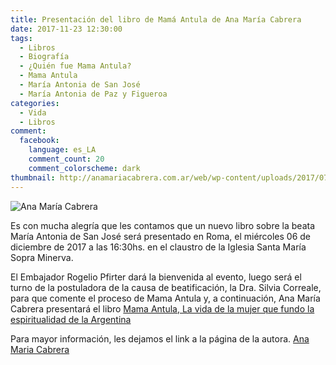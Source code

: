 ```yaml
---
title: Presentación del libro de Mamá Antula de Ana María Cabrera
date: 2017-11-23 12:30:00
tags:
  - Libros
  - Biografía
  - ¿Quién fue Mama Antula?
  - Mama Antula
  - María Antonia de San José
  - María Antonia de Paz y Figueroa
categories:
  - Vida
  - Libros
comment:
  facebook:
    language: es_LA
    comment_count: 20
    comment_colorscheme: dark
thumbnail: http://anamariacabrera.com.ar/web/wp-content/uploads/2017/07/IMG_20170721_182955355-6.jpg
---
```

![Ana María Cabrera](http://anamariacabrera.com.ar/web/wp-content/uploads/Imagen-005-431x300.jpg)

Es con mucha alegría que les contamos que un nuevo libro sobre la beata María Antonia de San José será presentado en Roma, el miércoles 06 de diciembre de 2017 a las 16:30hs. en el claustro de la Iglesia Santa María Sopra Minerva. 

El Embajador Rogelio Pfirter dará la bienvenida al evento, luego será el turno de la postuladora de la causa de beatificación, la Dra. Silvia Correale, para que comente el proceso de Mama Antula y, a continuación, Ana María Cabrera presentará el libro [Mama Antula, La vida de la mujer que fundo la espiritualidad de la Argentina](http://anamariacabrera.com.ar/web/2017/08/10/la-persistencia-de-la-madre-de-la-patria/)

Para mayor información, les dejamos el link a la página de la autora.
[Ana Maria Cabrera](http://www.anamariacabrera.com.ar/)